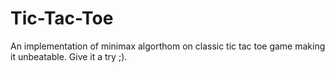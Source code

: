 # Tic-Tac-Toe
An implementation of minimax algorthom on classic tic tac toe game making it unbeatable. Give it a try ;).
